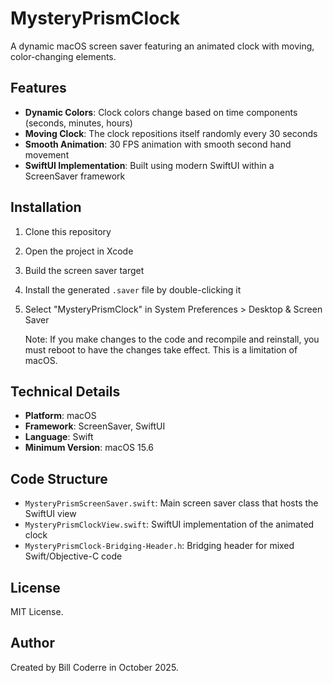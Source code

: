 # MysteryPrismClock
A dynamic macOS screen saver featuring an animated clock with moving, color-changing elements.

## Features
- **Dynamic Colors**: Clock colors change based on time components (seconds, minutes, hours)
- **Moving Clock**: The clock repositions itself randomly every 30 seconds
- **Smooth Animation**: 30 FPS animation with smooth second hand movement
- **SwiftUI Implementation**: Built using modern SwiftUI within a ScreenSaver framework

## Installation
1. Clone this repository
2. Open the project in Xcode
3. Build the screen saver target
4. Install the generated `.saver` file by double-clicking it
5. Select "MysteryPrismClock" in System Preferences > Desktop & Screen Saver

   Note: If you make changes to the code and recompile and reinstall, you must reboot to have
   the changes take effect. This is a limitation of macOS.

## Technical Details
- **Platform**: macOS
- **Framework**: ScreenSaver, SwiftUI
- **Language**: Swift
- **Minimum Version**: macOS 15.6

## Code Structure
- `MysteryPrismScreenSaver.swift`: Main screen saver class that hosts the SwiftUI view
- `MysteryPrismClockView.swift`: SwiftUI implementation of the animated clock
- `MysteryPrismClock-Bridging-Header.h`: Bridging header for mixed Swift/Objective-C code

## License
MIT License.

## Author

Created by Bill Coderre in October 2025.
